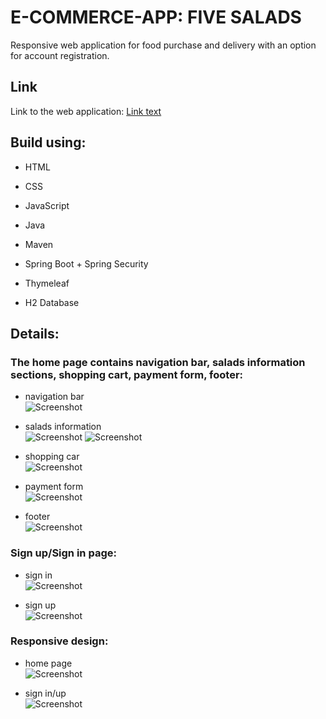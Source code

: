 # E-COMMERCE-APP: FIVE SALADS
Responsive web application for food purchase and delivery with an option for account registration. 

## Link
Link to the web application:
[Link text](https://spring-boot-five-salads.onrender.com/)

## Build using:
- HTML
- CSS
- JavaScript
- Java

- Maven
- Spring Boot + Spring Security
- Thymeleaf
- H2 Database

## Details:
### The home page contains navigation bar, salads information sections, shopping cart, payment form, footer:
- navigation bar <br />
![Screenshot](/app/src/main/resources/static/assets/screenshots_for_readme/screenshot_navbar.jpeg)

- salads information <br />
![Screenshot](/app/src/main/resources/static/assets/screenshots_for_readme/screenshot_salad_info.jpg)
![Screenshot](/app/src/main/resources/static/assets/screenshots_for_readme/screenshot_salad_ingredients.jpg)

- shopping car <br />
![Screenshot](/app/src/main/resources/static/assets/screenshots_for_readme/screenshot_shopping_cart.jpg)

- payment form <br />
![Screenshot](/app/src/main/resources/static/assets/screenshots_for_readme/screenshot_payment_form.jpg)

- footer <br />
![Screenshot](/app/src/main/resources/static/assets/screenshots_for_readme/screenshot_footer.jpg)


### Sign up/Sign in page:
- sign in <br />
![Screenshot](/app/src/main/resources/static/assets/screenshots_for_readme/screenshot_sign_in.jpg)

- sign up <br />
![Screenshot](/app/src/main/resources/static/assets/screenshots_for_readme/screenshot_sign_up.jpg)


### Responsive design:
- home page <br />
![Screenshot](/app/src/main/resources/static/assets/screenshots_for_readme/screenshot_responsive_home_page.jpg)

- sign in/up <br />
![Screenshot](/app/src/main/resources/static/assets/screenshots_for_readme/screenshot_responsive_registration_page.jpg)